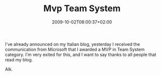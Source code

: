 ﻿---
title: "Mvp Team System"
description: ""
date: 2009-10-02T08:00:37+02:00
draft: false
tags: [Visual Studio]
categories: [Visual Studio]
---
I've already announced on my Italian blog, yesterday I received the communication from Microsoft that I awarded a MVP in Team System category. I'm very exited for this, and I want to say thanks to all people that read my blog.

Alk.
